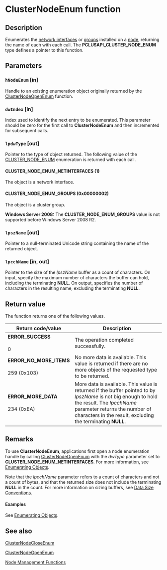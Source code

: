 # ClusterNodeEnum function

## Description

Enumerates the [network interfaces](https://learn.microsoft.com/previous-versions/windows/desktop/mscs/network-interfaces) or
[groups](https://learn.microsoft.com/previous-versions/windows/desktop/mscs/groups) installed on a
[node](https://learn.microsoft.com/previous-versions/windows/desktop/mscs/nodes), returning the name of each with each call. The **PCLUSAPI_CLUSTER_NODE_ENUM** type defines a pointer to this function.

## Parameters

### `hNodeEnum` [in]

Handle to an existing enumeration object originally returned by the
[ClusterNodeOpenEnum](https://learn.microsoft.com/windows/desktop/api/clusapi/nf-clusapi-clusternodeopenenum) function.

### `dwIndex` [in]

Index used to identify the next entry to be enumerated. This parameter should be zero for the first call to
**ClusterNodeEnum** and then incremented for subsequent
calls.

### `lpdwType` [out]

Pointer to the type of object returned. The following value of the
[CLUSTER_NODE_ENUM](https://learn.microsoft.com/previous-versions/windows/desktop/api/clusapi/ne-clusapi-cluster_node_enum) enumeration is returned with each
call.

#### CLUSTER_NODE_ENUM_NETINTERFACES (1)

The object is a network interface.

#### CLUSTER_NODE_ENUM_GROUPS (0x00000002)

The object is a cluster group.

**Windows Server 2008:** The **CLUSTER_NODE_ENUM_GROUPS** value is not supported before
Windows Server 2008 R2.

### `lpszName` [out]

Pointer to a null-terminated Unicode string containing the name of the returned object.

### `lpcchName` [in, out]

Pointer to the size of the *lpszName* buffer as a count of characters. On input,
specify the maximum number of characters the buffer can hold, including the terminating
**NULL**. On output, specifies the number of characters in the resulting name, excluding
the terminating **NULL**.

## Return value

The function returns one of the following values.

| Return code/value | Description |
| --- | --- |
| **ERROR_SUCCESS**<br><br>0 | The operation completed successfully. |
| **ERROR_NO_MORE_ITEMS**<br><br>259 (0x103) | No more data is available. This value is returned if there are no more objects of the requested type to be returned. |
| **ERROR_MORE_DATA**<br><br>234 (0xEA) | More data is available. This value is returned if the buffer pointed to by *lpszName* is not big enough to hold the result. The *lpcchName* parameter returns the number of characters in the result, excluding the terminating **NULL**. |

## Remarks

To use **ClusterNodeEnum**, applications first open a
node enumeration handle by calling
[ClusterNodeOpenEnum](https://learn.microsoft.com/windows/desktop/api/clusapi/nf-clusapi-clusternodeopenenum) with the
*dwType* parameter set to **CLUSTER_NODE_ENUM_NETINTERFACES**.
For more information, see [Enumerating Objects](https://learn.microsoft.com/previous-versions/windows/desktop/mscs/enumerating-objects).

Note that the *lpcchName* parameter refers to a count of characters and not a count of
bytes, and that the returned size does not include the terminating **NULL** in the count.
For more information on sizing buffers, see
[Data Size Conventions](https://learn.microsoft.com/previous-versions/windows/desktop/mscs/data-size-conventions).

#### Examples

See [Enumerating Objects](https://learn.microsoft.com/previous-versions/windows/desktop/mscs/enumerating-objects).

## See also

[ClusterNodeCloseEnum](https://learn.microsoft.com/windows/desktop/api/clusapi/nf-clusapi-clusternodecloseenum)

[ClusterNodeOpenEnum](https://learn.microsoft.com/windows/desktop/api/clusapi/nf-clusapi-clusternodeopenenum)

[Node Management Functions](https://learn.microsoft.com/previous-versions/windows/desktop/mscs/node-management-functions)